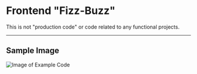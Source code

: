 Frontend "Fizz-Buzz"
===================


This is not "production code" or code related to any functional projects.

----------

Sample Image
-------------
![Image of Example Code](http://i.imgur.com/Jzuh0wh.jpg)
